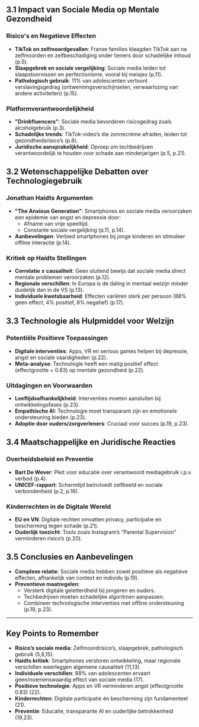 ## 3.1 Impact van Sociale Media op Mentale Gezondheid

### Risico's en Negatieve Effecten

- **TikTok en zelfmoordgevallen**: Franse families klaagden TikTok aan na zelfmoorden en zelfbeschadiging onder tieners door schadelijke inhoud (p.5).
- **Slaapgebrek en sociale vergelijking**: Sociale media leiden tot slaapstoornissen en perfectionisme, vooral bij meisjes (p.11).
- **Pathologisch gebruik**: 11% van adolescenten vertoont verslavingsgedrag (ontwenningsverschijnselen, verwaarlozing van andere activiteiten) (p.15).

### Platformverantwoordelijkheid

- **"Drinkfluencers"**: Sociale media bevorderen risicogedrag zoals alcoholgebruik (p.3).
- **Schadelijke trends**: TikTok-video’s die zonnecrème afraden, leiden tot gezondheidsrisico’s (p.8).
- **Juridische aansprakelijkheid**: Oproep om techbedrijven verantwoordelijk te houden voor schade aan minderjarigen (p.5, p.21).

## 3.2 Wetenschappelijke Debatten over Technologiegebruik

### Jonathan Haidts Argumenten

- **"The Anxious Generation"**: Smartphones en sociale media veroorzaken een epidemie van angst en depressie door:
  - Afname van vrije speeltijd.
  - Constante sociale vergelijking (p.11, p.14).
- **Aanbevelingen**: Verbied smartphones bij jonge kinderen en stimuleer offline interactie (p.14).

### Kritiek op Haidts Stellingen

- **Correlatie ≠ causaliteit**: Geen sluitend bewijs dat sociale media direct mentale problemen veroorzaken (p.12).
- **Regionale verschillen**: In Europa is de daling in mentaal welzijn minder duidelijk dan in de VS (p.13).
- **Individuele kwetsbaarheid**: Effecten variëren sterk per persoon (88% geen effect, 4% positief, 8% negatief) (p.17).

## 3.3 Technologie als Hulpmiddel voor Welzijn

### Potentiële Positieve Toepassingen

- **Digitale interventies**: Apps, VR en serious games helpen bij depressie, angst en sociale vaardigheden (p.22).
- **Meta-analyse**: Technologie heeft een matig positief effect (effectgrootte = 0.83) op mentale gezondheid (p.22).

### Uitdagingen en Voorwaarden

- **Leeftijdsafhankelijkheid**: Interventies moeten aansluiten bij ontwikkelingsfases (p.23).
- **Empathische AI**: Technologie moet transparant zijn en emotionele ondersteuning bieden (p.23).
- **Adoptie door ouders/zorgverleners**: Cruciaal voor succes (p.19, p.23).

## 3.4 Maatschappelijke en Juridische Reacties

### Overheidsbeleid en Preventie

- **Bart De Wever**: Pleit voor educatie over verantwoord mediagebruik i.p.v. verbod (p.4).
- **UNICEF-rapport**: Schermtijd beïnvloedt zelfbeeld en sociale verbondenheid (p.2, p.16).

### Kinderrechten in de Digitale Wereld

- **EU en VN**: Digitale rechten omvatten privacy, participatie en bescherming tegen schade (p.21).
- **Ouderlijk toezicht**: Tools zoals Instagram’s "Parental Supervision" verminderen risico’s (p.20).

## 3.5 Conclusies en Aanbevelingen

- **Complexe relatie**: Sociale media hebben zowel positieve als negatieve effecten, afhankelijk van context en individu (p.19).
- **Preventieve maatregelen**:
  - Versterk digitale geletterdheid bij jongeren en ouders.
  - Techbedrijven moeten schadelijke algoritmen aanpassen.
  - Combineer technologische interventies met offline ondersteuning (p.19, p.23).

---

## Key Points to Remember

- **Risico’s sociale media**: Zelfmoordrisico’s, slaapgebrek, pathologisch gebruik (5,8,15).
- **Haidts kritiek**: Smartphones verstoren ontwikkeling, maar regionale verschillen weerleggen algemene causaliteit (11,13).
- **Individuele verschillen**: 88% van adolescenten ervaart geen/noemenswaardig effect van sociale media (17).
- **Positieve technologie**: Apps en VR verminderen angst (effectgrootte 0.83) (22).
- **Kinderrechten**: Digitale participatie én bescherming zijn fundamenteel (21).
- **Preventie**: Educatie, transparante AI en ouderlijke betrokkenheid (19,23).
